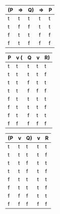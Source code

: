 | (P | => | Q) | => | P |
| --- | --- | --- | --- | --- |
| t | t | t | t | t |
| t | f | f | t | t |
| f | t | t | f | f |
| f | t | f | f | f |


| P | v ( | Q | v | R) |
| --- | --- | --- | --- | --- |
| t | t | t | t | t |
| t | t | t | t | f |
| t | t | f | t | t |
| t | t | f | f | f |
| f | t | t | t | t |
| f | t | t | t | f |
| f | t | f | t | t |
| f | f | f | f | f |


| (P | v | Q) | v | R |
| --- | --- | --- | --- | --- |
| t | t | t | t | t |
| t | t | t | t | f |
| t | t | f | t | t |
| t | t | f | t | f |
| f | t | t | t | t |
| f | t | t | t | f |
| f | f | f | t | t |
| f | f | f | f | f |



